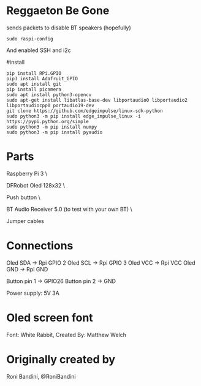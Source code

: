 # Reggaeton Be Gone
sends packets to disable BT speakers (hopefully)


```ssh
sudo raspi-config
```
And enabled SSH and i2c

#install

```ssh
pip install RPi.GPIO
pip3 install Adafruit_GPIO
sudo apt install git
pip install picamera
sudo apt install python3-opencv
sudo apt-get install libatlas-base-dev libportaudio0 libportaudio2 libportaudiocpp0 portaudio19-dev
git clone https://github.com/edgeimpulse/linux-sdk-python
sudo python3 -m pip install edge_impulse_linux -i https://pypi.python.org/simple
sudo python3 -m pip install numpy
sudo python3 -m pip install pyaudio
```

# Parts 
Raspberry Pi 3 \

DFRobot Oled 128x32 \

Push button \

BT Audio Receiver 5.0 (to test with your own BT) \

Jumper cables

# Connections
Oled SDA ->  Rpi GPIO 2
Oled SCL -> Rpi GPIO 3
Oled VCC -> Rpi VCC
Oled GND -> Rpi GND

Button pin 1 -> GPIO26
Button pin 2 -> GND

Power supply: 5V 3A

# Oled screen font
Font: White Rabbit, Created By: Matthew Welch

# Originally created by
Roni Bandini, @RoniBandini
